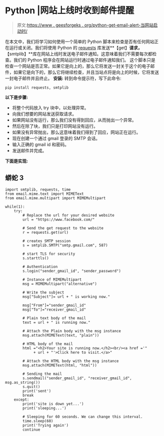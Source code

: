 # Python |网站上线时收到邮件提醒

> 原文:[https://www . geesforgeks . org/python-get-email-alert-当网站启动时/](https://www.geeksforgeeks.org/python-get-email-alert-when-the-website-is-up/)

在本文中，我们将学习如何使用一个简单的 Python 脚本来检查是否有任何网站正在运行或关闭。我们将使用 Python 的 [requests](https://www.geeksforgeeks.org/get-post-requests-using-python/) 库发送**【get】**请求，**【smtplib】**库在网站上线时发送电子邮件通知。这意味着我们不需要每次都检查。我们的 Python 程序会在网站运行时通过电子邮件通知我们。
这个脚本只是检查一个网站是否正常。如果它是向上的，那么它将发送一封关于这个的电子邮件，如果它是向下的，那么它将继续检查，并且当站点将是向上的时候，它将发送一封电子邮件并且终止。
**安装:**
转到命令提示符，写下此命令:

```
pip install requests, smtplib

```

**以下是步骤:**

*   将整个代码放入 try 块中，以处理异常。
*   向我们想要的网站发送获取请求。
*   如果网站没有运行，那么我们没有得到回应，从而抛出一个异常。
*   然后在除了块，我们只是打印网站没有运行。
*   如果没有异常抛出，那么这意味着我们得到了回应，网站正在运行。
*   现在创建一个通过 gmail 登录的 SMTP 会话。
*   输入正确的 gmail id 和密码。
*   发送邮件并完成。

**下面是实现:**

## 蟒蛇 3

```
import smtplib, requests, time
from email.mime.text import MIMEText
from email.mime.multipart import MIMEMultipart

while(1):
    try:
        # Replace the url for your desired website
        url = "https://www.facebook.com/"

        # Send the get request to the website
        r = requests.get(url)

        # creates SMTP session
        s = smtplib.SMTP("smtp.gmail.com", 587)

        # start TLS for security
        s.starttls()

        # Authentication
        s.login("sender_gmail_id", "sender_password")

        # Instance of MIMEMultipart
        msg = MIMEMultipart("alternative")

        # Write the subject
        msg["Subject"]= url + " is working now."

        msg["From"]="sender_gmail_id"
        msg["To"]="receiver_gmail_id"

        # Plain text body of the mail
        text = url + " is running now."

        # Attach the Plain body with the msg instance
        msg.attach(MIMEText(text, "plain"))

        # HTML body of the mail
        html ="<h2>Your site is running now.</h2><br/><a href ='"
             + url + "'>Click here to visit.</a>"

        # Attach the HTML body with the msg instance
        msg.attach(MIMEText(html, "html"))

        # Sending the mail
        s.sendmail("sender_gmail_id", "receiver_gmail_id", msg.as_string())
        s.quit()
        print('sent')
        break
    except:
        print('site is down yet...')
        print('sleeping...')

        # Sleeping for 60 seconds. We can change this interval.
        time.sleep(60)
        print('Trying again')
        continue
```